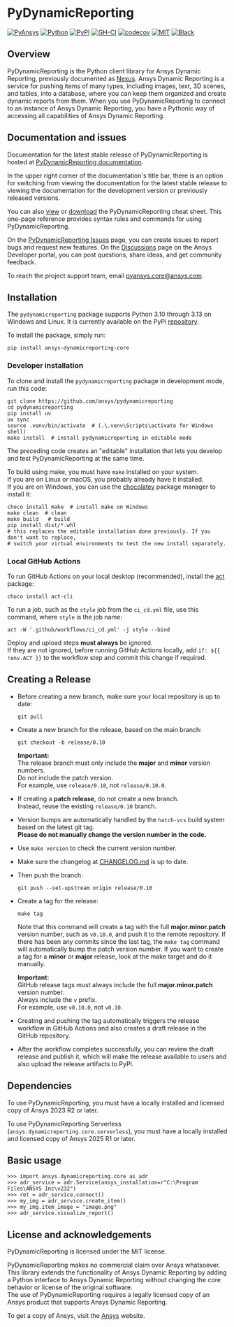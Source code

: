 # PyDynamicReporting

[![PyAnsys](https://img.shields.io/badge/Py-Ansys-ffc107.svg?labelColor=black&logo=data:image/png;base64,iVBORw0KGgoAAAANSUhEUgAAABAAAAAQCAIAAACQkWg2AAABDklEQVQ4jWNgoDfg5mD8vE7q/3bpVyskbW0sMRUwofHD7Dh5OBkZGBgW7/3W2tZpa2tLQEOyOzeEsfumlK2tbVpaGj4N6jIs1lpsDAwMJ278sveMY2BgCA0NFRISwqkhyQ1q/Nyd3zg4OBgYGNjZ2ePi4rB5loGBhZnhxTLJ/9ulv26Q4uVk1NXV/f///////69du4Zdg78lx//t0v+3S88rFISInD59GqIH2esIJ8G9O2/XVwhjzpw5EAam1xkkBJn/bJX+v1365hxxuCAfH9+3b9/+////48cPuNehNsS7cDEzMTAwMMzb+Q2u4dOnT2vWrMHu9ZtzxP9vl/69RVpCkBlZ3N7enoDXBwEAAA+YYitOilMVAAAAAElFTkSuQmCC)](https://docs.pyansys.com/) [![Python](https://img.shields.io/pypi/pyversions/ansys-dynamicreporting-core?logo=pypi)](https://pypi.org/project/ansys-dynamicreporting-core/) [![PyPI](https://img.shields.io/pypi/v/ansys-dynamicreporting-core.svg?logo=python&logoColor=white)](https://pypi.org/project/ansys-dynamicreporting-core) [![GH-CI](https://github.com/ansys/pydynamicreporting/actions/workflows/ci_cd.yml/badge.svg?branch=main)](https://github.com/ansys/pydynamicreporting/actions?query=branch%3Amain) [![codecov](https://codecov.io/gh/ansys/pydynamicreporting/graph/badge.svg?token=WCAK7QRLR3)](https://codecov.io/gh/ansys/pydynamicreporting) [![MIT](https://img.shields.io/badge/License-MIT-yellow.svg)](https://opensource.org/licenses/MIT) [![Black](https://img.shields.io/badge/code%20style-black-000000.svg?style=flat)](https://github.com/psf/black)

## Overview

PyDynamicReporting is the Python client library for Ansys Dynamic Reporting, previously documented as [Nexus]. Ansys Dynamic Reporting is a service for pushing items of many types, including images, text, 3D scenes, and tables, into a database, where you can keep them organized and create dynamic reports from them. When you use PyDynamicReporting to connect to an instance of Ansys Dynamic Reporting, you have a Pythonic way of accessing all capabilities of Ansys Dynamic Reporting.

## Documentation and issues

Documentation for the latest stable release of PyDynamicReporting is hosted at [PyDynamicReporting documentation](https://dynamicreporting.docs.pyansys.com/version/stable/).

In the upper right corner of the documentation's title bar, there is an option for switching from viewing the documentation for the latest stable release to viewing the documentation for the development version or previously released versions.

You can also [view](https://cheatsheets.docs.pyansys.com/pydynamicreporting_cheat_sheet.png) or [download](https://cheatsheets.docs.pyansys.com/pydynamicreporting_cheat_sheet.pdf) the PyDynamicReporting cheat sheet. This one-page reference provides syntax rules and commands for using PyDynamicReporting.

On the [PyDynamicReporting Issues](https://github.com/ansys/pydynamicreporting/issues) page, you can create issues to report bugs and request new features. On the [Discussions](https://discuss.ansys.com/) page on the Ansys Developer portal, you can post questions, share ideas, and get community feedback.

To reach the project support team, email [pyansys.core@ansys.com](mailto:pyansys.core@ansys.com).

## Installation

The `pydynamicreporting` package supports Python 3.10 through 3.13 on Windows and Linux. It is currently available on the PyPi [repository](https://pypi.org/project/ansys-dynamicreporting-core/).

To install the package, simply run:

```
pip install ansys-dynamicreporting-core
```

### Developer installation

To clone and install the `pydynamicreporting` package in development mode, run this code:

```
git clone https://github.com/ansys/pydynamicreporting
cd pydynamicreporting
pip install uv
uv sync
source .venv/bin/activate  # (.\.venv\Scripts\activate for Windows shell)
make install  # install pydynamicreporting in editable mode
```

The preceding code creates an "editable" installation that lets you develop and test PyDynamicReporting at the same time.

To build using make, you must have `make` installed on your system.  
If you are on Linux or macOS, you probably already have it installed.  
If you are on Windows, you can use the [chocolatey](https://chocolatey.org/install) package manager to install it:

```
choco install make  # install make on Windows
make clean  # clean
make build   # build
pip install dist/*.whl
# this replaces the editable installation done previously. If you don't want to replace,
# switch your virtual environments to test the new install separately.
```

### Local GitHub Actions

To run GitHub Actions on your local desktop (recommended), install the [act](https://github.com/nektos/act#readme) package:

```
choco install act-cli
```

To run a job, such as the `style` job from the `ci_cd.yml` file, use this command, where `style` is the job name:

```
act -W '.github/workflows/ci_cd.yml' -j style --bind
```

Deploy and upload steps **must always** be ignored.  
If they are not ignored, before running GitHub Actions locally, add `if: ${{ !env.ACT }}` to the workflow step and commit this change if required.

## Creating a Release

- Before creating a new branch, make sure your local repository is up to date:

  ```
  git pull
  ```

- Create a new branch for the release, based on the main branch:

  ```
  git checkout -b release/0.10
  ```

  **Important:**  
  The release branch must only include the **major** and **minor** version numbers.  
  Do not include the patch version.  
  For example, use `release/0.10`, not `release/0.10.0`.

- If creating a **patch release**, do not create a new branch.  
  Instead, reuse the existing `release/0.10` branch.

- Version bumps are automatically handled by the `hatch-vcs` build system based on the latest git tag.  
  **Please do not manually change the version number in the code.**

- Use `make version` to check the current version number.

- Make sure the changelog at [CHANGELOG.md](./CHANGELOG.md) is up to date.

- Then push the branch:

  ```
  git push --set-upstream origin release/0.10
  ```

- Create a tag for the release:

  ```
  make tag
  ```
  Note that this command will create a tag with the full **major.minor.patch** version number, such as `v0.10.0`, and push it to the remote repository.
  If there has been any commits since the last tag, the `make tag` command will automatically bump the patch version number.
  If you want to create a tag for a **minor** or **major** release, look at the make target and do it manually.

  **Important:**  
  GitHub release tags must always include the full **major.minor.patch** version number.  
  Always include the `v` prefix.  
  For example, use `v0.10.0`, not `v0.10`.

- Creating and pushing the tag automatically triggers the release workflow in GitHub Actions and also creates a draft release in the GitHub repository.

- After the workflow completes successfully, you can review the draft release and publish it, which will make the release available to users and also upload the release artifacts to PyPI.

## Dependencies

To use PyDynamicReporting, you must have a locally installed and licensed copy of Ansys 2023 R2 or later.

To use PyDynamicReporting Serverless (`ansys.dynamicreporting.core.serverless`), you must have a locally installed and licensed copy of Ansys 2025 R1 or later.

## Basic usage

```
>>> import ansys.dynamicreporting.core as adr
>>> adr_service = adr.Service(ansys_installation=r"C:\Program Files\ANSYS Inc\v232")
>>> ret = adr_service.connect()
>>> my_img = adr_service.create_item()
>>> my_img.item_image = "image.png"
>>> adr_service.visualize_report()
```

## License and acknowledgements

PyDynamicReporting is licensed under the MIT license.

PyDynamicReporting makes no commercial claim over Ansys whatsoever.  
This library extends the functionality of Ansys Dynamic Reporting by adding a Python interface to Ansys Dynamic Reporting without changing the core behavior or license of the original software.  
The use of PyDynamicReporting requires a legally licensed copy of an Ansys product that supports Ansys Dynamic Reporting.

To get a copy of Ansys, visit the [Ansys](https://www.ansys.com/) website.

[Nexus]: https://nexusdemo.ensight.com/docs/html/Nexus.html
